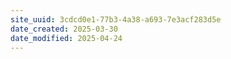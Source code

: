 ```yaml
---
site_uuid: 3cdcd0e1-77b3-4a38-a693-7e3acf283d5e
date_created: 2025-03-30
date_modified: 2025-04-24
---
```


